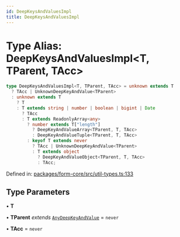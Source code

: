 ```yaml
---
id: DeepKeysAndValuesImpl
title: DeepKeysAndValuesImpl
---
```


<!-- DO NOT EDIT: this page is autogenerated from the type comments -->

# Type Alias: DeepKeysAndValuesImpl\<T, TParent, TAcc\>

```ts
type DeepKeysAndValuesImpl<T, TParent, TAcc> = unknown extends T
  ? TAcc | UnknownDeepKeyAndValue<TParent>
  : unknown extends T
    ? T
    : T extends string | number | boolean | bigint | Date
      ? TAcc
      : T extends ReadonlyArray<any>
        ? number extends T["length"]
          ? DeepKeyAndValueArray<TParent, T, TAcc>
          : DeepKeyAndValueTuple<TParent, T, TAcc>
        : keyof T extends never
          ? TAcc | UnknownDeepKeyAndValue<TParent>
          : T extends object
            ? DeepKeyAndValueObject<TParent, T, TAcc>
            : TAcc;
```

Defined in: [packages/form-core/src/util-types.ts:133](https://github.com/TanStack/form/blob/main/packages/form-core/src/util-types.ts#L133)

## Type Parameters

• **T**

• **TParent** _extends_ [`AnyDeepKeyAndValue`](../../interfaces/anydeepkeyandvalue.md) = `never`

• **TAcc** = `never`
